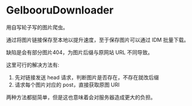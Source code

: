 # GelbooruDownloader

用自写轮子写的图片爬虫。

通过将图片链接保存至本地以提升速度，至于保存图片可以通过 IDM 批量下载。

缺陷是会有部分图片404，为图片后缀与原网站 URL 不同导致。

这里可行的解决方法有:

1. 先对链接发送 head 请求，判断图片是否存在，不存在就改后缀
2. 请求每个图片对应的 post，直接获取原图 URI

两种方法都挺简单，但是这也意味着会对服务器造成更大的负担。